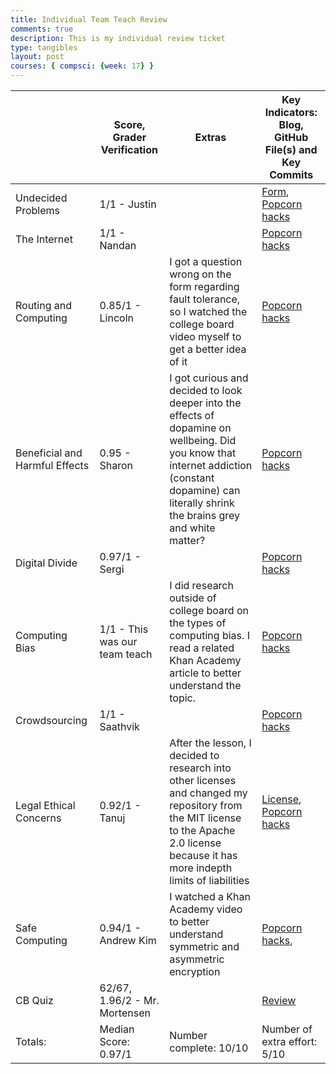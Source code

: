 ```yaml
---
title: Individual Team Teach Review
comments: true
description: This is my individual review ticket
type: tangibles
layout: post
courses: { compsci: {week: 17} }
---
```

| | Score, Grader Verification | Extras | Key Indicators: Blog, GitHub File(s) and Key Commits|
| ----------- | ----------- | ----------- | ----------- |
| Undecided Problems| 1/1 - Justin |  | <a href="https://docs.google.com/forms/d/e/1FAIpQLScdkCjjYFUBdRN9O1icNyhM5hWNue0VzPXlCZ5q3QGGsN_Vsw/viewscore?viewscore=AE0zAgDiRW5tPvz5eA6IAh4eaR_h0X3-qtCUI16RKFdMokYsNl1beFgTH2En_1kZYQ">Form</a>, <a href="https://trevorhuang1.github.io/csp_blog/undecidedproblems-ipynb-2">Popcorn hacks</a> |
| The Internet | 1/1 - Nandan |  | <a href="https://trevorhuang1.github.io/csp_blog/internet-ipynb-2">Popcorn hacks</a> |
| Routing and Computing | 0.85/1 - Lincoln | I got a question wrong on the form regarding fault tolerance, so I watched the college board video myself to get a better idea of it | <a href="https://trevorhuang1.github.io/csp_blog/routing-and-computing-ipynb-2">Popcorn hacks</a> |
| Beneficial and Harmful Effects| 0.95 - Sharon | I got curious and decided to look deeper into the effects of dopamine on wellbeing. Did you know that internet addiction (constant dopamine) can literally shrink the brains grey and white matter? | <a href="https://trevorhuang1.github.io/csp_blog/teamteach-ipynb-2">Popcorn hacks</a> |
| Digital Divide | 0.97/1 - Sergi|  | <a href="https://trevorhuang1.github.io/csp_blog/digital-divide-ipynb-2">Popcorn hacks</a> |
| Computing Bias | 1/1 - This was our team teach | I did research outside of college board on the types of computing bias. I read a related Khan Academy article to better understand the topic. | <a href="https://trevorhuang1.github.io/csp_blog/computing-bias-team-teach-ipynb-2">Popcorn hacks</a> |
| Crowdsourcing | 1/1 - Saathvik |  | <a href="https://trevorhuang1.github.io/csp_blog/crowdsourcing-ipynb-2">Popcorn hacks</a> |
| Legal Ethical Concerns | 0.92/1 - Tanuj | After the lesson, I decided to research into other licenses and changed my repository from the MIT license to the Apache 2.0 license because it has more indepth limits of liabilities | <a href="https://github.com/trevorhuang1/csp_blog/blob/main/LICENSE.txt">License</a>, <a href="https://trevorhuang1.github.io/csp_blog/legal-ethical-concerns-ipynb-2">Popcorn hacks</a>|
| Safe Computing | 0.94/1 - Andrew Kim | I watched a Khan Academy video to better understand symmetric and asymmetric encryption | <a href="https://trevorhuang1.github.io/csp_blog/safe-computing-ipynb-2">Popcorn hacks</a>,  |
| CB Quiz | 62/67, 1.96/2 - Mr. Mortensen|  | <a href="https://trevorhuang1.github.io/csp_blog/collegeboardquiz">Review</a> |
| Totals: | Median Score: 0.97/1| Number complete: 10/10 | Number of extra effort: 5/10|